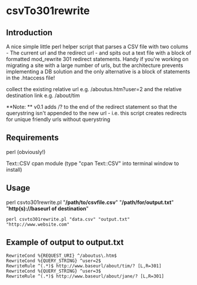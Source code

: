 csvTo301rewrite
============

Introduction
--------------
A nice simple little perl helper script that parses a CSV file with two colums - The current url and the redirect url - and spits out a text file with a block of formatted mod_rewrite 301 redirect statements.  Handy if you're working on migrating a site with a large number of urls, but the architecture prevents implementing a DB solution and the only alternative is a block of statements in the .htaccess file!

collect the existing relative url e.g. /aboutus.htm?user=2 and the relative destination link e.g. /about/tim

**Note: ** v0.1 adds /? to the end of the redirect statement so that the querystring isn't appended to the new url - i.e. this script creates redirects for unique friendly urls without querystring

Requirements
-----------------
perl (obviously!)

Text::CSV cpan module (type "cpan Text::CSV" into terminal window to install)

Usage
--------
 perl csvto301rewrite.pl "**/path/to/csvfile.csv**" "**/path/for/output.txt**" "**http(s)://baseurl of destination**"
 
	perl csvto301rewrite.pl "data.csv" "output.txt" "http://www.website.com"
 
 Example of output to output.txt
 ------------------------------------
 
	RewriteCond %{REQUEST_URI} ^/aboutus\.htm$
	RewriteCond %{QUERY_STRING} ^user=2$
	RewriteRule ^(.*)$ http://www.baseurl/about/tim/? [L,R=301]
	RewriteCond %{QUERY_STRING} ^user=3$
	RewriteRule ^(.*)$ http://www.baseurl/about/jane/? [L,R=301]